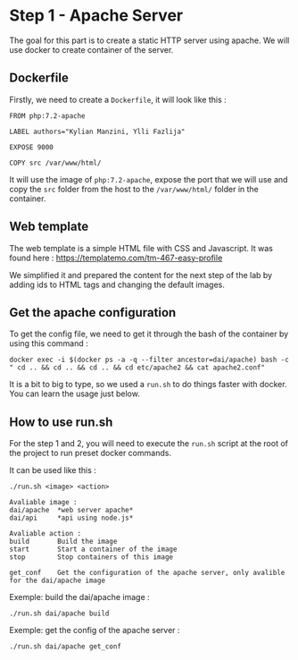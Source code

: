 # Step 1 - Apache Server


The goal for this part is to create a static HTTP server using apache. We will use docker to create container of the server.

## Dockerfile

Firstly, we need to create a ``Dockerfile``, it will look like this :

```
FROM php:7.2-apache

LABEL authors="Kylian Manzini, Ylli Fazlija"

EXPOSE 9000

COPY src /var/www/html/
```
It will use the image of ``php:7.2-apache``, expose the port that we will use and copy the ``src`` folder from the host to the ``/var/www/html/`` folder in the container.

## Web template

The web template is a simple HTML file with CSS and Javascript. It was found here : https://templatemo.com/tm-467-easy-profile

We simplified it and prepared the content for the next step of the lab by adding ids to HTML tags and changing the default images.

## Get the apache configuration

To get the config file, we need to get it through the bash of the container by using this command :

```
docker exec -i $(docker ps -a -q --filter ancestor=dai/apache) bash -c " cd .. && cd .. && cd .. && cd etc/apache2 && cat apache2.conf"
```

It is a bit to big to type, so we used a ``run.sh`` to do things faster with docker. You can learn the usage just below. 

## How to use run.sh 

For the step 1 and 2, you will need to execute the ``run.sh`` script at the root of the project to run preset docker commands.

It can be used like this : 

```
./run.sh <image> <action>
```

```
Avaliable image :
dai/apache  *web server apache*
dai/api     *api using node.js*

Avaliable action : 
build       Build the image
start       Start a container of the image
stop        Stop containers of this image

get_conf    Get the configuration of the apache server, only avalible for the dai/apache image
```

Exemple: build the dai/apache image :

```
./run.sh dai/apache build
```
Exemple: get the config of the apache server :

```
./run.sh dai/apache get_conf
```